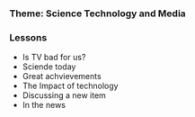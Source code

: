 ### Theme: Science Technology and Media


### Lessons

 - Is TV bad for us?
 - Sciende today
 - Great achvievements
 - The Impact of technology
 - Discussing a new item
 - In the news

